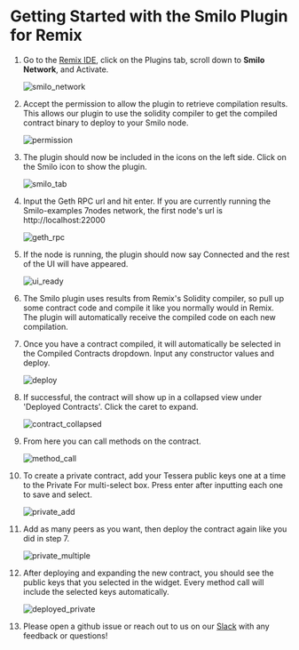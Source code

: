 # Getting Started with the Smilo Plugin for Remix

1. Go to the [Remix IDE](https://remix.ethereum.org), click on the Plugins tab, scroll down to **Smilo Network**, and Activate.

    ![smilo_network](./images/smilo_network.png)

2. Accept the permission to allow the plugin to retrieve compilation results. This allows our plugin to use the solidity compiler to get the compiled contract binary to deploy to your Smilo node.

    ![permission](./images/permission.png)

3. The plugin should now be included in the icons on the left side. Click on the Smilo icon to show the plugin.

    ![smilo_tab](./images/tab_icon.png)

4. Input the Geth RPC url and hit enter. If you are currently running the Smilo-examples 7nodes network, the first node's url is http://localhost:22000

    ![geth_rpc](./images/geth_rpc.png)

5. If the node is running, the plugin should now say Connected and the rest of the UI will have appeared.

    ![ui_ready](./images/ui_ready.png)

6. The Smilo plugin uses results from Remix's Solidity compiler, so pull up some contract code and compile it like you normally would in Remix. The plugin will automatically receive the compiled code on each new compilation.

7. Once you have a contract compiled, it will automatically be selected in the Compiled Contracts dropdown. Input any constructor values and deploy.

    ![deploy](./images/deploy.png)

8. If successful, the contract will show up in a collapsed view under 'Deployed Contracts'. Click the caret to expand.

    ![contract_collapsed](./images/contract_collapsed.png)

9. From here you can call methods on the contract.

    ![method_call](./images/method_call.png)

10. To create a private contract, add your Tessera public keys one at a time to the Private For multi-select box. Press enter after inputting each one to save and select.

    ![private_add](./images/private_add.png)

11. Add as many peers as you want, then deploy the contract again like you did in step 7.

    ![private_multiple](./images/private_multiple.png)

12. After deploying and expanding the new contract, you should see the public keys that you selected in the widget. Every method call will include the selected keys automatically.

    ![deployed_private](./images/deployed_private.png)

13. Please open a github issue or reach out to us on our [Slack](https://www.smilo.foundation/slack-inviter) with any feedback or questions!

